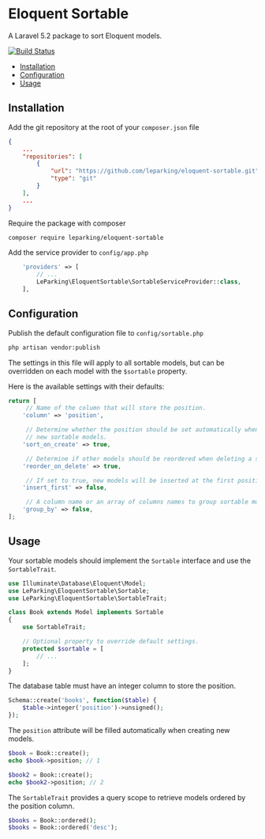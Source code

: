 # Eloquent Sortable

A Laravel 5.2 package to sort Eloquent models.

[![Build Status](https://travis-ci.org/leparking/eloquent-sortable.svg)](https://travis-ci.org/leparking/eloquent-sortable)

* [Installation](#installation)
* [Configuration](#configuration)
* [Usage](#usage)

## Installation

Add the git repository at the root of your `composer.json` file

```json
{
    ...
    "repositories": [
        {
            "url": "https://github.com/leparking/eloquent-sortable.git",
            "type": "git"
        }
    ],
    ...
}
```

Require the package with composer

```sh
composer require leparking/eloquent-sortable
```

Add the service provider to `config/app.php`

```php
    'providers' => [
        // ...
        LeParking\EloquentSortable\SortableServiceProvider::class,
    ],
```

## Configuration

Publish the default configuration file to `config/sortable.php`

```sh
php artisan vendor:publish
```

The settings in this file will apply to all sortable models, but can be
overridden on each model with the `$sortable` property.

Here is the available settings with their defaults:

```php
return [
     // Name of the column that will store the position.
    'column' => 'position',

     // Determine whether the position should be set automatically when creating
     // new sortable models.
    'sort_on_create' => true,

     // Determine if other models should be reordered when deleting a sortable model.
    'reorder_on_delete' => true,

     // If set to true, new models will be inserted at the first position.
    'insert_first' => false,

     // A column name or an array of columns names to group sortable models.
    'group_by' => false,
];
```

## Usage

Your sortable models should implement the `Sortable` interface and use the `SortableTrait`.

```php
use Illuminate\Database\Eloquent\Model;
use LeParking\EloquentSortable\Sortable;
use LeParking\EloquentSortable\SortableTrait;

class Book extends Model implements Sortable
{
    use SortableTrait;

    // Optional property to override default settings.
    protected $sortable = [
        // ...
    ];
}

```

The database table must have an integer column to store the position.

```php
Schema::create('books', function($table) {
    $table->integer('position')->unsigned();
});
```

The `position` attribute will be filled automatically when creating new models.

```php
$book = Book::create();
echo $book->position; // 1

$book2 = Book::create();
echo $book2->position; // 2
```

The `SortableTrait` provides a query scope to retrieve models ordered by the
position column.

```php
$books = Book::ordered();
$books = Book::ordered('desc');
```
